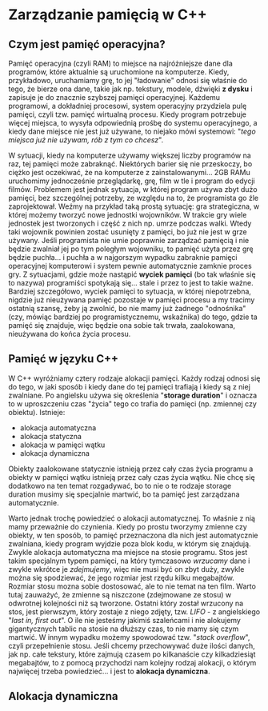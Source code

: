 # Zarządzanie pamięcią w C++


## Czym jest pamięć operacyjna?

Pamięć operacyjna (czyli RAM) to miejsce na najróżniejsze dane dla programów, które aktualnie są uruchomione na komputerze. Kiedy, przykładowo, uruchamiamy grę, to jej "ładowanie" odnosi się właśnie do tego, że bierze ona dane, takie jak np. tekstury, modele, dźwięki **z dysku** i zapisuje je do znacznie szybszej pamięci operacyjnej. Każdemu programowi, a dokładniej procesowi, system operacyjny przydziela pulę pamięci, czyli tzw. pamięć wirtualną procesu. Kiedy program potrzebuje więcej miejsca, to wysyła odpowiednią prośbę do systemu operacyjnego, a kiedy dane miejsce nie jest już używane, to niejako mówi systemowi: "*tego miejsca już nie używam, rób z tym co chcesz*".

W sytuacji, kiedy na komputerze używamy większej liczby programów na raz, tej pamięci może zabraknąć. Niektórych barier się nie przeskoczy, bo ciężko jest oczekiwać, że na komputerze z zainstalowanymi... 2GB RAMu uruchomimy jednocześnie przeglądarkę, grę, film w tle i program do edycji filmów. Problemem jest jednak sytuacja, w której program używa zbyt dużo pamięci, bez szczególnej potrzeby, ze względu na to, że programista go źle zaprojektował. Weźmy na przykład taką prostą sytuację: gra strategiczna, w której możemy tworzyć nowe jednostki wojowników. W trakcie gry wiele jednostek jest tworzonych i część z nich np. umrze podczas walki. Wtedy taki wojownik powinien zostać usunięty z pamięci, bo już nie jest w grze używany. Jeśli programista nie umie poprawnie zarządzać pamięcią i nie będzie zwalniał jej po tym poległym wojowniku, to pamięć użyta przez grę będzie puchła... i puchła a w najgorszym wypadku zabraknie pamięci operacyjnej komputerowi i system pewnie automatycznie zamknie proces gry. Z sytuacjami, gdzie może nastąpić **wyciek pamięci** (bo tak właśnie się to nazywa) programiści spotykają się... stale i przez to jest to takie ważne. Bardziej szczegółowo, wyciek pamięci to sytuacja, w której niepotrzebna, nigdzie już nieużywana pamięć pozostaje w pamięci procesu a my tracimy ostatnią szansę, żeby ją zwolnić, bo nie mamy już żadnego "odnośnika" (czy, mówiąc bardziej po programistycznemu, wskaźnika) do tego, gdzie ta pamięć się znajduje, więc będzie ona sobie tak trwała, zaalokowana, nieużywana do końca życia procesu.

## Pamięć w języku C++

W C++ wyróżniamy cztery rodzaje alokacji pamięci. Każdy rodzaj odnosi się do tego, w jaki sposób i kiedy dane do tej pamięci trafiają i kiedy są z niej zwalniane. Po angielsku używa się określenia "**storage duration**" i oznacza to w uproszczeniu czas "życia" tego co trafia do pamięci (np. zmiennej czy obiektu). Istnieje:

- alokacja automatyczna
- alokacja statyczna
- alokacja w pamięci wątku
- alokacja dynamiczna

Obiekty zaalokowane statycznie istnieją przez cały czas życia programu a obiekty w pamięci wątku istnieją przez cały czas życia wątku. Nie chcę się dodatkowo na ten temat rozgadywać, bo to nie o te rodzaje storage duration musimy się specjalnie martwić, bo ta pamięć jest zarządzana automatycznie.

Warto jednak trochę powiedzieć o alokacji automatycznej. To właśnie z nią mamy przeważnie do czynienia. Kiedy po prostu tworzymy zmienne czy obiekty, w ten sposób, to pamięć przeznaczona dla nich jest automatycznie zwalniana, kiedy program wyjdzie poza blok kodu, w którym się znajdują. Zwykle alokacja automatyczna ma miejsce na stosie programu. Stos jest takim specjalnym typem pamięci, na który tymczasowo *wrzucamy* dane i zwykle wkrótce je *zdejmujemy*, więc nie musi być on zbyt duży, zwykle można się spodziewać, że jego rozmiar jest rzędu kilku megabajtów. Rozmiar stosu mozna sobie dostosować, ale to nie temat na ten film. Warto tutaj zauważyć, że zmienne są niszczone (zdejmowane ze stosu) w odwrotnej kolejności niż są tworzone. Ostatni który został wrzucony na stos, jest pierwszym, który zostaje z niego zdjęty, tzw. *LIFO* - z angielskiego "*last in, first out*". O ile nie jesteśmy jakimiś szaleńcami i nie alokujemy gigantycznych tablic na stosie na dłuższy czas, to nie mamy się czym martwić. W innym wypadku możemy spowodować tzw. "*stack overflow*", czyli przepełnienie stosu. Jeśli chcemy przechowywać duże ilości danych, jak np. całe tekstury, które zajmują czasem po kilkanaście czy kilkadziesiąt megabajtów, to z pomocą przychodzi nam kolejny rodzaj alokacji, o którym najwięcej trzeba powiedzieć... i jest to **alokacja dynamiczna**.

## Alokacja dynamiczna



